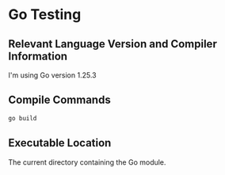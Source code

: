 # Go Testing

## Relevant Language Version and Compiler Information
I'm using Go version 1.25.3

## Compile Commands
```bash
go build
```

## Executable Location
The current directory containing the Go module.